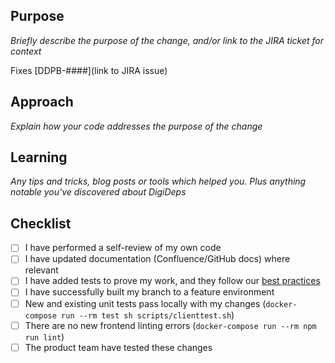## Purpose
_Briefly describe the purpose of the change, and/or link to the JIRA ticket for context_

Fixes [DDPB-####](link to JIRA issue)

## Approach
_Explain how your code addresses the purpose of the change_

## Learning
_Any tips and tricks, blog posts or tools which helped you. Plus anything notable you've discovered about DigiDeps_

## Checklist
- [ ] I have performed a self-review of my own code
- [ ] I have updated documentation (Confluence/GitHub docs) where relevant
- [ ] I have added tests to prove my work, and they follow our [best practices](https://opgtransform.atlassian.net/wiki/spaces/DEPDS/pages/1061584923/Testing+best+practices)
- [ ] I have successfully built my branch to a feature environment
- [ ] New and existing unit tests pass locally with my changes (`docker-compose run --rm test sh scripts/clienttest.sh`)
- [ ] There are no new frontend linting errors (`docker-compose run --rm npm run lint`)
- [ ] The product team have tested these changes
